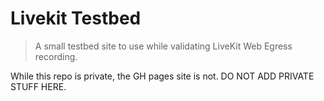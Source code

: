 # Livekit Testbed

> A small testbed site to use while validating LiveKit Web Egress recording.

While this repo is private, the GH pages site is not. DO NOT ADD PRIVATE STUFF HERE.
